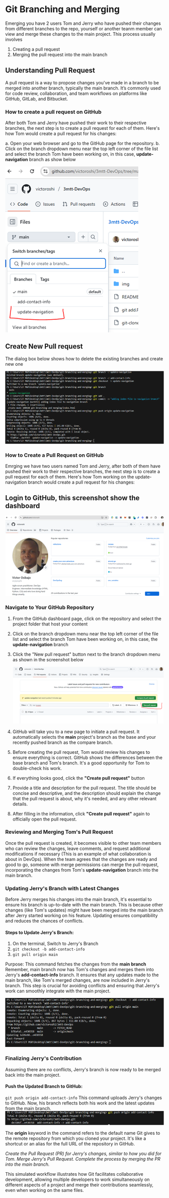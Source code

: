 # Git Branching and Merging
Emerging you have 2 users Tom and Jerry who have pushed their changes from different branches to the repo, yourself or another teanm member can view and merge these changes to the main project. This process usually involves 

1.  Creating a pull request
2.  Merging the pull request into the main branch

## Understanding Pull Request
A pull request is a way to propose changes you've made in a branch to be merged into another branch, typically the main branch. It’s commonly used for code review, collaboration, and team workflows on platforms like GitHub, GitLab, and Bitbucket.

### How to create a pull request on GitHub
After both Tom and Jerry have pushed their work to their respective branches, the next step is to create a pull request for each of them. Here's how Tom would create a pull request for his changes:

a.  Open your web browser and go to the GitHub page for the repository.
b.  Click on the branch dropdown menu near the top left corner of the file list and select the branch Tom have been working on, in this case, **update-navigation** branch as show below

![Selecting Branches](img/navigation.PNG)

## Create New Pull request

The dialog box below shows how to delete the existing branches and create new one

![Creating New Branch](img/delete-and-create.PNG)

### How to Create a Pull Request on GitHub
Emrging we have two users named Tom and Jerry, after both of them have pushed their work to their respective branches, the next step is to create a pull request for each of them. Here's how Tom working on the update-navigation branch would create a pull request for his changes:

## Login to GitHub, this screenshot show the dashboard
![Victoroshi GitHub dashboard](img/github-dashboard.PNG)

### Navigate to Your GitHub Repository
1.  From the GitHub dashboard page, click on the repository and select the project folder that host your content
2.  Click on the branch dropdown menu near the top left corner of the file list and select the branch Tom have been working on, in this case, the **update-navigation** branch
3. Click the "New pull request" button next to the branch dropdown menu as shown in the screenshot below

    ![New Pull Request](img/new-pull-request.PNG)

4.  GitHub will take you to a new page to initiate a pull request. It automatically selects the **main**  project's branch as the base and your recently pushed branch as the compare branch.
5.  Before creating the pull request, Tom would review his changes to ensure everything is correct. GitHub shows the differences between the base branch and Tom's branch. It's a good opportunity for Tom to double-check his work.
6.  If everything looks good, click the **"Create pull request"** button
7.  Provide a title and description for the pull request. The title should be concise and descriptive, and the description should explain the change that the pull request is about, why it's needed, and any other relevant details.
8.  After filling in the information, click **"Create pull request"**  again to officially open the pull request.

### Reviewing and Merging Tom's Pull Request
Once the pull request is created, it becomes visible to other team members who can review the changes, leave comments, and request additional modifications if necessary (This is an example of what collaboration is about in DevOps). When the team agrees that the changes are ready and good to go, someone with merge permissions can merge the pull request, incorporating the changes from Tom's **update-navigation**  branch into the main branch.

### Updating Jerry's Branch with Latest Changes
Before Jerry merges his changes into the main branch, it's essential to ensure his branch is up-to-date with the main branch. This is because other changes (like Tom's updates) might have been merged into the main branch after Jerry started working on his feature. Updating ensures compatibility and reduces the chances of conflicts.

#### Steps to Update Jerry's Branch:
1.  On the terminal, Switch to Jerry's Branch 
2.  `git checkout -b add-contact-info`
3.  `git pull origin main`

Purpose: This command fetches the changes from the **main branch** Remember, main branch now has Tom's changes and merges them into Jerry's **add-contact-info**  branch. It ensures that any updates made to the main branch, like Tom's merged changes, are now included in Jerry's branch. This step is crucial for avoiding conflicts and ensuring that Jerry's work can smoothly integrate with the main project.

![New Pull Request](img/switch-branch.PNG)

### Finalizing Jerry's Contribution
Assuming there are no conflicts, Jerry's branch is now ready to be merged back into the main project.

#### Push the Updated Branch to GitHub:
`git push origin add-contact-info`
This command uploads Jerry's changes to GitHub. Now, his branch reflects both his work and the latest updates from the main branch.
![New Pull Request](img/add-contact.PNG)

The **origin**  keyword in the command refers to the default name Git gives to the remote repository from which you cloned your project. It's like a shortcut or an alias for the full URL of the repository in GitHub.

*Create the Pull Request (PR) for Jerry's changes, similar to how you did for Tom.*
*Merge Jerry's Pull Request. Complete the process by merging the PR into the main branch.*

This simulated workflow illustrates how Git facilitates collaborative development, allowing multiple developers to work simultaneously on different aspects of a project and merge their contributions seamlessly, even when working on the same files.